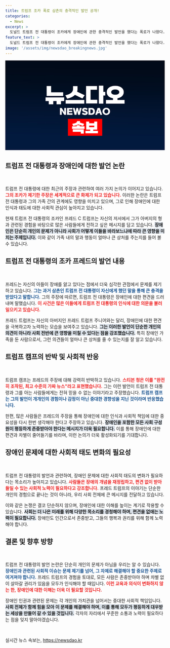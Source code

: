 ```yaml
---
title: 트럼프 조카 폭로 삼촌의 충격적인 발언 공개!
categories:
  - News
excerpt: >
  도널드 트럼프 전 대통령이 조카에게 장애인에 관한 충격적인 발언을 했다는 폭로가 나왔다. 트럼프 캠프는 이를 조작된 가짜 뉴스라고 반박했지만, 과연 진실은 무엇일까? 클릭해서 확인해보세요!
feature_text: >
  도널드 트럼프 전 대통령이 조카에게 장애인에 관한 충격적인 발언을 했다는 폭로가 나왔다. 트럼프 캠프는 이를 조작된 가짜 뉴스라고 반박했지만, 과연 진실은 무엇일까? 클릭해서 확인해보세요!
image: '/assets/img/newsdao_breakingnews.jpg'
---
```


<p><img src="/assets/img/newsdao_breakingnews.jpg" alt="firstkoreanews 속보" /></p>

<h2 data-ke-size="size26">트럼프 전 대통령과 장애인에 대한 발언 논란</h2>

<p data-ke-size="size16">&nbsp;</p>

<p>트럼프 전 대통령에 대한 최근의 주장과 관련하여 여러 가지 논의가 이어지고 있습니다. <b><span style="color: #ee2323;">그의 조카가 제기한 주장은 세계적으로 큰 화제가 되고 있습니다.</span></b> 이러한 논란은 트럼프 전 대통령과 그의 가족 간의 관계에도 영향을 미치고 있으며, 그로 인해 장애인에 대한 인식과 태도에 대한 사회적 관심이 높아지고 있습니다. </p>

<p>현재 트럼프 전 대통령의 조카인 프레드 C 트럼프는 자신의 저서에서 그가 아버지의 형과 관련된 경험을 바탕으로 많은 사람들에게 전하고 싶은 메시지를 담고 있습니다. <b><span style="background-color: #21538527;">장애인은 단순히 개인의 문제가 아니라 사회가 어떻게 이들을 바라보느냐에 따라 큰 영향을 미치는 주제입니다.</span></b> 이와 같이 가족 내의 말과 행동이 얼마나 큰 상처를 주는지를 들어 볼 수 있습니다. </p>

<h2 data-ke-size="size26">트럼프 전 대통령의 조카 프레드의 발언 내용</h2>

<p data-ke-size="size16">&nbsp;</p>

<p>프레드는 자신의 아들이 장애를 앓고 있다는 점에서 더욱 심각한 관점에서 문제를 제기하고 있습니다. <b><span style="color: #1a5490;">그는 과거 삼촌인 트럼프 전 대통령이 자신에게 했던 말을 통해 큰 충격을 받았다고 말합니다.</span></b> 그의 주장에 따르면, 트럼프 전 대통령은 장애인에 대한 편견을 드러내며 말했습니다. <b><span style="color: #ee2323;">이 사건은 많은 이들에게 트럼프 전 대통령의 인식에 대한 의문을 불러일으키고 있습니다.</span></b></p>

<p>프레드 트럼프는 자신의 아버지인 프레드 트럼프 주니어와는 달리, 장애인에 대한 편견을 극복하고자 노력하는 모습을 보여주고 있습니다. <b><span style="background-color: #21538527;">그는 이러한 발언이 단순한 개인의 의견이 아니라 사회 전반에 큰 영향을 미칠 수 있다는 점을 강조했습니다.</span></b> 특히 장애인 가족을 둔 사람으로서, 그런 의견들이 얼마나 큰 상처를 줄 수 있는지를 잘 알고 있습니다. </p>

<h2 data-ke-size="size26">트럼프 캠프의 반박 및 사회적 반응</h2>

<p data-ke-size="size16">&nbsp;</p>

<p>트럼프 캠프는 프레드의 주장에 대해 강력히 반박하고 있습니다. <b><span style="color: #ee2323;">스티븐 청은 이를 "완전히 조작된, 최고 수준의 가짜 뉴스"라고 표현했습니다.</span></b> 그는 이런 발언이 트럼프 전 대통령과 그를 아는 사람들에게는 전혀 믿을 수 없는 이야기라고 주장했습니다. <b><span style="color: #1a5490;">트럼프 캠프는 그의 발언이 개개인의 경험이나 감정이 아닌 중대한 경향성을 지닌 것이라며 반응했습니다.</span></b></p>

<p>한편, 많은 사람들은 프레드의 주장을 통해 장애인에 대한 인식과 사회적 책임에 대한 중요성을 다시 한번 생각해야 한다고 주장하고 있습니다. <b><span style="background-color: #21538527;">장애인을 포함한 모든 사회 구성원이 평등하게 존중받아야 한다는 메시지가 더욱 필요합니다.</span></b> 이를 통해 장애인에 대한 편견과 차별이 줄어들기를 바라며, 이런 논의가 더욱 활성화되기를 기대합니다. </p>

<h2 data-ke-size="size26">장애인 문제에 대한 사회적 태도 변화의 필요성</h2>

<p data-ke-size="size16">&nbsp;</p>

<p>트럼프 전 대통령의 발언과 관련하여, 장애인 문제에 대한 사회적 태도의 변화가 필요하다는 목소리가 높아지고 있습니다. <b><span style="color: #ee2323;">사람들은 장애의 개념을 재정립하고, 편견 없이 받아들일 수 있는 사회적 노력이 필요하다고 강조합니다.</span></b> 프레드 트럼프의 이야기는 단순한 개인의 경험으로 끝나는 것이 아니라, 우리 사회 전체에 큰 메시지를 전달하고 있습니다. </p>

<p>이와 같은 논쟁은 결코 단순하지 않으며, 장애인에 대한 이해를 높이는 계기로 작용할 수 있습니다. <b><span style="background-color: #21538527;">사회는 더 나은 미래를 위해 다양한 목소리를 경청해야 하며, 편견을 없애는 노력이 필요합니다.</span></b> 장애인도 인간으로서 존중받고, 그들의 행복과 권리를 위해 함께 노력해야 합니다. </p>

<h2 data-ke-size="size26">결론 및 향후 방향</h2>

<p data-ke-size="size16">&nbsp;</p>

<p>트럼프 전 대통령의 발언 논란은 단순히 개인의 문제가 아님을 우리는 알 수 있습니다. <b><span style="color: #1a5490;">장애인과 관련된 사회적 이슈는 문제 제기를 넘어, 그 자체로 해결해야 할 중요한 주제로 여겨져야 합니다.</span></b> 프레드 트럼프의 경험을 토대로, 모든 사람은 존중받아야 하며 차별 없이 살아갈 권리가 있음을 모두가 인식해야 할 때입니다. <b><span style="color: #ee2323;">이런 교육과 의식이 변화하지 않는 한, 장애인에 대한 이해는 더욱 더 필요할 것입니다.</span></b></p>

<p>장애인 인권과 관련된 문제는 각 개인의 가치관을 넘어서는 중대한 사회적 책임입니다. <b><span style="background-color: #21538527;">사회 전체가 함께 힘을 모아 이 문제를 해결해야 하며, 이를 통해 모두가 평등하게 대우받는 세상을 만들어 갈 수 있을 것입니다.</span></b> 각자의 자리에서 꾸준한 소통과 노력이 필요하다는 점을 잊지 말아야겠습니다. </p>

<p data-ke-size="size16">&nbsp;</p>
실시간 뉴스 속보는, <a href="https://newsdao.kr" rel="dofollow">https://newsdao.kr</a>


